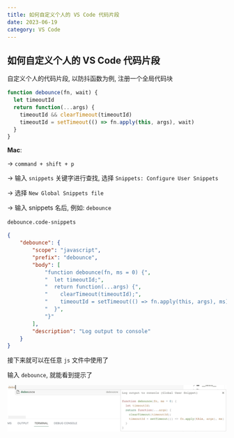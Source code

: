 ```yaml
---
title: 如何自定义个人的 VS Code 代码片段
date: 2023-06-19
category: VS Code
---
```


## 如何自定义个人的 VS Code 代码片段

自定义个人的代码片段, 以防抖函数为例, 注册一个全局代码块

```js
function debounce(fn, wait) {
  let timeoutId
  return function(...args) {
    timeoutId && clearTimeout(timeoutId)
    timeoutId = setTimeout(() => fn.apply(this, args), wait)
  }
}
```

**Mac**:

-> `command + shift + p`

-> 输入 `snippets` 关键字进行查找, 选择 `Snippets: Configure User Snippets`

-> 选择 `New Global Snippets file`

-> 输入 snippets 名后, 例如: `debounce`

`debounce.code-snippets`

```json
{
	"debounce": {
		"scope": "javascript",
		"prefix": "debounce",
		"body": [
			"function debounce(fn, ms = 0) {",
			"  let timeoutId;",
			"  return function(...args) {",
			"    clearTimeout(timeoutId);",
			"    timeoutId = setTimeout(() => fn.apply(this, args), ms)",
			"  }",
			"}"
		],
		"description": "Log output to console"
	}
}
```

接下来就可以在任意 `js` 文件中使用了

输入 `debounce`, 就能看到提示了

![debounce snippets](/images/VSCode/snippets.png)
